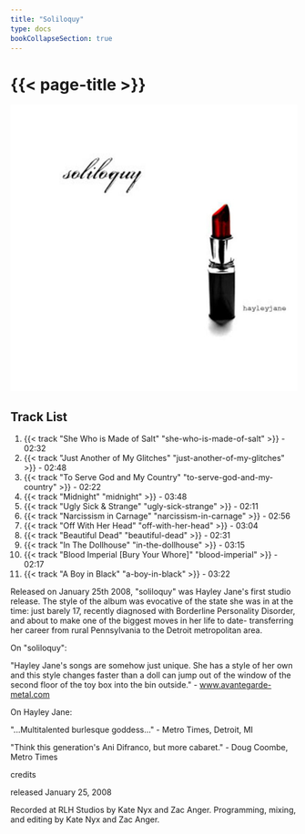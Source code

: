 ```yaml
---
title: "Soliloquy"
type: docs
bookCollapseSection: true
---
```

# {{< page-title >}}

![{{< page-title >}}](/soliloquy.jpg '{{< page-title >}}')

## Track List
1. {{< track "She Who is Made of Salt" "she-who-is-made-of-salt" >}} - 02:32
2. {{< track "Just Another of My Glitches" "just-another-of-my-glitches" >}} - 02:48
3. {{< track "To Serve God and My Country" "to-serve-god-and-my-country" >}} - 02:22
4. {{< track "Midnight" "midnight" >}} - 03:48
5. {{< track "Ugly Sick & Strange" "ugly-sick-strange" >}} - 02:11
6. {{< track "Narcissism in Carnage" "narcissism-in-carnage" >}} - 02:56
7. {{< track "Off With Her Head" "off-with-her-head" >}} - 03:04
8. {{< track "Beautiful Dead" "beautiful-dead" >}} - 02:31
9. {{< track "In The Dollhouse" "in-the-dollhouse" >}} - 03:15
10. {{< track "Blood Imperial [Bury Your Whore]" "blood-imperial" >}} - 02:17
11. {{< track "A Boy in Black" "a-boy-in-black" >}} - 03:22

Released on January 25th 2008, "soliloquy" was Hayley Jane's first studio release. The style of the album was evocative of the state she was in at the time: just barely 17, recently diagnosed with Borderline Personality Disorder, and about to make one of the biggest moves in her life to date- transferring her career from rural Pennsylvania to the Detroit metropolitan area.

On "soliloquy":

"Hayley Jane's songs are somehow just unique. She has a style of her own and this style changes faster than a doll can jump out of the window of the second floor of the toy box into the bin outside." - www.avantegarde-metal.com

On Hayley Jane:

"...Multitalented burlesque goddess..." - Metro Times, Detroit, MI

"Think this generation's Ani Difranco, but more cabaret." - Doug Coombe, Metro Times

credits

released January 25, 2008

Recorded at RLH Studios by Kate Nyx and Zac Anger. Programming, mixing, and editing by Kate Nyx and Zac Anger.
